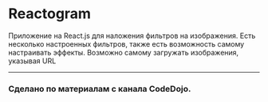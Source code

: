 # Reactogram
Приложение на React.js для наложения фильтров на изображения. 
Есть несколько настроенных фильтров, также есть возможность самому настраивать эффекты.
Возможно самому загружать изображения, указывая URL
***
### Сделано по материалам с канала CodeDojo.
